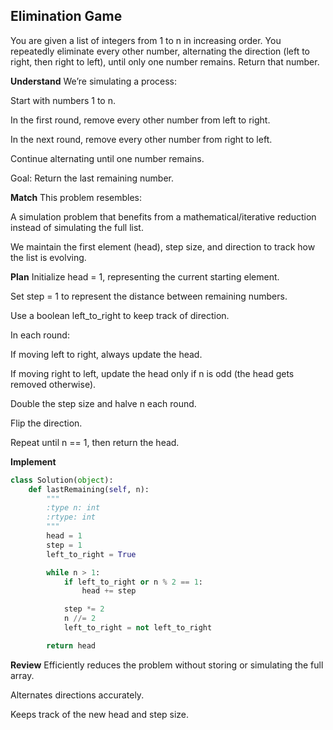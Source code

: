 ## Elimination Game
You are given a list of integers from 1 to n in increasing order. You repeatedly eliminate every other number, alternating the direction (left to right, then right to left), until only one number remains. Return that number.

**Understand**
We’re simulating a process:

Start with numbers 1 to n.

In the first round, remove every other number from left to right.

In the next round, remove every other number from right to left.

Continue alternating until one number remains.

Goal: Return the last remaining number.

**Match**
This problem resembles:

A simulation problem that benefits from a mathematical/iterative reduction instead of simulating the full list.

We maintain the first element (head), step size, and direction to track how the list is evolving.

**Plan**
Initialize head = 1, representing the current starting element.

Set step = 1 to represent the distance between remaining numbers.

Use a boolean left_to_right to keep track of direction.

In each round:

If moving left to right, always update the head.

If moving right to left, update the head only if n is odd (the head gets removed otherwise).

Double the step size and halve n each round.

Flip the direction.

Repeat until n == 1, then return the head.

**Implement**
```python
class Solution(object):
    def lastRemaining(self, n):
        """
        :type n: int
        :rtype: int
        """
        head = 1
        step = 1
        left_to_right = True

        while n > 1:
            if left_to_right or n % 2 == 1:
                head += step

            step *= 2
            n //= 2
            left_to_right = not left_to_right

        return head
```

**Review**
Efficiently reduces the problem without storing or simulating the full array.

Alternates directions accurately.

Keeps track of the new head and step size.

